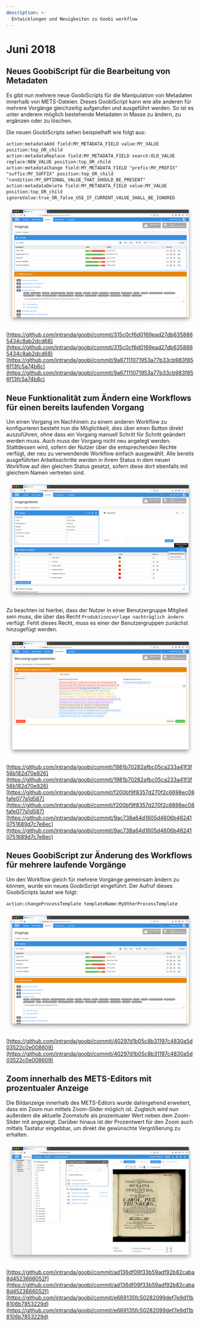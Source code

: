 ```yaml
---
description: >-
  Entwicklungen und Neuigkeiten zu Goobi workflow
---
```


# Juni 2018

## Neues GoobiScript für die Bearbeitung von Metadaten

Es gibt nun mehrere neue GoobiScripts für die Manipulation von Metadaten innerhalb von METS-Dateien. Dieses GoobiScript kann wie alle anderen für mehrere Vorgänge gleichzeitig aufgerufen und ausgeführt werden. So ist es unter anderem möglich bestehende Metadaten in Masse zu ändern, zu ergänzen oder zu löschen.

Die neuen GoobiScripts sehen beispielhaft wie folgt aus:

```
action:metadataAdd field:MY_METADATA_FIELD value:MY_VALUE position:top_OR_child
action:metadataReplace field:MY_METADATA_FIELD search:OLD_VALUE replace:NEW_VALUE position:top_OR_child
action:metadataChange field:MY_METADATA_FIELD "prefix:MY_PREFIX" "suffix:MY_SUFFIX" position:top_OR_child "condition:MY_OPTIONAL_VALUE_THAT_SHOULD_BE_PRESENT"
action:metadataDelete field:MY_METADATA_FIELD value:MY_VALUE position:top_OR_child ignoreValue:true_OR_false_USE_IF_CURRENT_VALUE_SHALL_BE_IGNORED
```

![GoobiScript für Metadaten](1806_goobiscript_metadaten_de.png)

[https://github.com/intranda/goobi/commit/315c0cf6d0169ead27db6358865434c8ab2dcd68](https://github.com/intranda/goobi/commit/315c0cf6d0169ead27db6358865434c8ab2dcd68) [https://github.com/intranda/goobi/commit/9a67111071953a77b33cb983f856f13fc5a74b8c](https://github.com/intranda/goobi/commit/9a67111071953a77b33cb983f856f13fc5a74b8c)

## Neue Funktionalität zum Ändern eine Workflows für einen bereits laufenden Vorgang

Um einen Vorgang im Nachhinein zu einem anderen Workflow zu konfigurieren besteht nun die Möglichkeit, dies über einen Button direkt auszuführen, ohne dass ein Vorgang manuell Schritt für Schritt geändert werden muss. Auch muss der Vorgang nicht neu angelegt werden. Stattdessen wird, sofern der Nutzer über die entsprechenden Rechte verfügt, der neu zu verwendende Workflow einfach ausgewählt. Alle bereits ausgeführten Arbeitsschritte werden in ihrem Status in dem neuen Workflow auf den gleichen Status gesetzt, sofern diese dort ebenfalls mit gleichem Namen vertreten sind.

![Auswahl des neu zuzuweisenden Workflows für den jeweiligen Vorgang](1806_changeworkflow_de.png)

Zu beachten ist hierbei, dass der Nutzer in einer Benutzergruppe Mitglied sein muss, die über das Recht `Produktionsvorlage nachträglich ändern` verfügt. Fehlt dieses Recht, muss es einer der Benutzergruppen zunächst hinzugefügt werden.

![Benötigte Rechte für Änderung des Workflows](1806_changeworkflow_right_de.png)

[https://github.com/intranda/goobi/commit/1981b70282afbc05ca233a41f3f56b182d70e826](https://github.com/intranda/goobi/commit/1981b70282afbc05ca233a41f3f56b182d70e826) [https://github.com/intranda/goobi/commit/f200bf9f8357d270f2c6698ec08fafe077a1d587](https://github.com/intranda/goobi/commit/f200bf9f8357d270f2c6698ec08fafe077a1d587) [https://github.com/intranda/goobi/commit/9ac738a64d1605d4606b462410751689d7c7e8ec](https://github.com/intranda/goobi/commit/9ac738a64d1605d4606b462410751689d7c7e8ec)

## Neues GoobiScript zur Änderung des Workflows für mehrere laufende Vorgänge

Um den Workflow gleich für mehrere Vorgänge gemeinsam ändern zu können, wurde ein neues GoobiScript eingeführt. Der Aufruf dieses GoobiScripts lautet wie folgt:

```
action:changeProcessTemplate templateName:MyOtherProcessTemplate
```

![GoobiScript zum Ändern des Workflows](1806_changeworkflow_goobiscript_de.png)

[https://github.com/intranda/goobi/commit/40297d1b05c8b31197c4830a5d03522c0e008609](https://github.com/intranda/goobi/commit/40297d1b05c8b31197c4830a5d03522c0e008609)

## Zoom innerhalb des METS-Editors mit prozentualer Anzeige

Die Bildanzeige innerhalb des METS-Editors wurde dahingehend erweitert, dass ein Zoom nun mittels Zoom-Slider möglich ist. Zugleich wird nun außerdem die aktuelle Zoomstufe als prozentualer Wert neben dem Zoom-Slider mit angezeigt. Darüber hinaus ist der Prozentwert für den Zoom auch mittels Tastatur eingebbar, um direkt die gewünschte Vergrößerung zu erhalten.

![Zoom mit Zoom-Slider und Prozentanzeige](1806_mets_zoom_de.png)

[https://github.com/intranda/goobi/commit/ad136df09f33b59adf92b82caba8d4523666052f](https://github.com/intranda/goobi/commit/ad136df09f33b59adf92b82caba8d4523666052f) [https://github.com/intranda/goobi/commit/e669135fc50282099def7e9d11b8106b7853229d](https://github.com/intranda/goobi/commit/e669135fc50282099def7e9d11b8106b7853229d)
